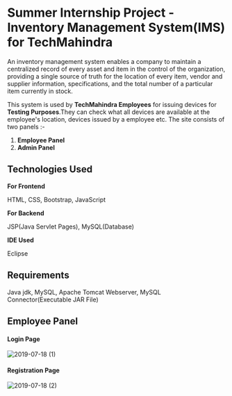 # Summer Internship Project - Inventory Management System(IMS) for TechMahindra


An inventory management system enables a company to maintain a centralized record of every asset and item in the control of the organization, providing a single source of truth for the location of every item, vendor and supplier information, specifications, and the total number of a particular item currently in stock.

This system is used by **TechMahindra Employees** for issuing devices for **Testing Purposes**.They can check what all devices are available at the employee's location, devices issued by a employee etc. The site consists of two panels :-


1.  **Employee Panel**
2.  **Admin Panel**

## Technologies Used ##

  **For Frontend**
  
  HTML, CSS, Bootstrap, JavaScript
  
   **For Backend**
   
   JSP(Java Servlet Pages), MySQL(Database)
   
  **IDE Used**
   
   Eclipse
   
## Requirements ##

 Java jdk, MySQL, Apache Tomcat Webserver, MySQL Connector(Executable JAR File)
 
 ## Employee Panel ##
 
 #### Login Page ####
 
 ![2019-07-18 (1)](https://user-images.githubusercontent.com/40232447/61473524-2dd25300-a9a4-11e9-8467-faf088098fbc.png)

#### Registration Page ####

![2019-07-18 (2)](https://user-images.githubusercontent.com/40232447/61474634-ad612180-a9a6-11e9-9a1e-9cc69c57be68.png)
